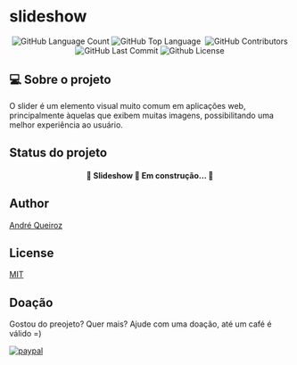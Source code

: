 # slideshow

<p align="center">
<img alt="GitHub Language Count" src="https://img.shields.io/github/languages/count/alqlima/slideshow" />
 <img alt="GitHub Top Language" src="https://img.shields.io/github/languages/top/alqlima/slideshow" />
 <img alt="" src="https://img.shields.io/github/repo-size/alqlima/slideshow" />
 <img alt="GitHub Contributors" src="https://img.shields.io/github/contributors/alqlima/slideshow" />
 <img alt="GitHub Last Commit" src="https://img.shields.io/github/last-commit/alqlima/slideshow" />
 <img alt="Github License" src="https://img.shields.io/github/license/alqlima/slideshow" />
 </p>
 
 ## 💻 Sobre o projeto
 
  O slider é um elemento visual muito comum em aplicações web, principalmente àquelas que exibem muitas imagens, possibilitando uma melhor experiência ao usuário.
  
   ## Status do projeto
 
 <h4 align="center">
   🚧 Slideshow 🚀 Em construção... 🚧
 </h4>
 
 ## Author
[André Queiroz](https://www.linkedin.com/in/andré-queiroz-b8805069/)
## License
[MIT](https://github.com/alqlima/to-do/blob/master/LICENSE)

## Doação

Gostou do preojeto? Quer mais? Ajude com uma doação, até um café é válido =)

[![paypal](https://www.paypalobjects.com/pt_BR/BR/i/btn/btn_donateCC_LG.gif)](https://www.paypal.com/cgi-bin/webscr?cmd=_s-xclick&hosted_button_id=BB4E5XX7WQBNA)


